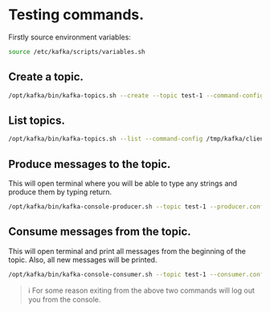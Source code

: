 # Testing commands.
Firstly source environment variables:
```bash
source /etc/kafka/scripts/variables.sh
```

## Create a topic.
```bash
/opt/kafka/bin/kafka-topics.sh --create --topic test-1 --command-config /tmp/kafka/client-ssl.properties -bootstrap-server $FQDN:9092
```

## List topics.
```bash
/opt/kafka/bin/kafka-topics.sh --list --command-config /tmp/kafka/client-ssl.properties -bootstrap-server $FQDN:9092
```

## Produce messages to the topic.
This will open terminal where you will be able to type any strings and produce them by typing return.
```bash
/opt/kafka/bin/kafka-console-producer.sh --topic test-1 --producer.config /tmp/kafka/client-ssl.properties --bootstrap-server $FQDN:9092
```

## Consume messages from the topic.
This will open terminal and print all messages from the beginning of the topic. Also, all new messages will be printed.
```bash
/opt/kafka/bin/kafka-console-consumer.sh --topic test-1 --consumer.config /tmp/kafka/client-ssl.properties --from-beginning --bootstrap-server $FQDN:9092
```
> ℹ️ For some reason exiting from the above two commands will log out you from the console.
